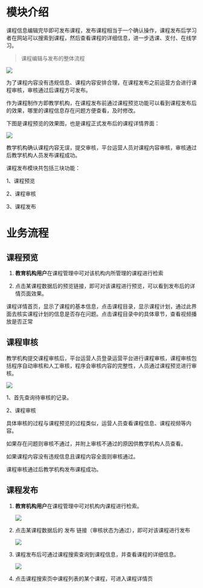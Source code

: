 # 模块介绍

课程信息编辑完毕即可发布课程，发布课程相当于一个确认操作，课程发布后学习者在网站可以搜索到课程，然后查看课程的详细信息，进一步选课、支付、在线学习。

> 课程编辑与发布的整体流程  

![](https://cyan-images.oss-cn-shanghai.aliyuncs.com/images/online-education-20230122-87.png)

为了课程内容没有违规信息、课程内容安排合理，在课程发布之前运营方会进行课程审核，审核通过后课程方可发布。

作为课程制作方即教学机构，在课程发布前通过课程预览功能可以看到课程发布后的效果，哪里的课程信息存在问题方便查看，及时修改。

下图是课程预览的效果图，也是课程正式发布后的课程详情界面：

![](https://cyan-images.oss-cn-shanghai.aliyuncs.com/images/online-education-20230122-88.png)

教学机构确认课程内容无误，提交审核，平台运营人员对课程内容审核，审核通过后教学机构人员发布课程成功。

课程发布模块共包括三块功能：

1、课程预览

2、课程审核

3、课程发布

# 业务流程

## 课程预览

1. **教育机构用户**在课程管理中可对该机构内所管理的课程进行检索  

2. 点击某课程数据后的预览链接，即可对该课程进行预览，可以看到发布后的详情页面效果。

课程详情首页，显示了课程的基本信息，点击课程目录，显示课程计划，通过此界面去核实课程计划的信息是否存在问题。点击课程目录中的具体章节，查看视频播放是否正常

## 课程审核  

教学机构提交课程审核后，平台运营人员登录运营平台进行课程审核，课程审核包括程序自动审核和人工审核，程序会审核内容的完整性，人员通过课程预览进行审核。

![](https://cyan-images.oss-cn-shanghai.aliyuncs.com/images/online-education-20230122-89.png)

1、首先查询待审核的记录。

2、课程审核

具体审核的过程与课程预览的过程类似，运营人员查看课程信息、课程视频等内容。

如果存在问题则审核不通过，并附上审核不通过的原因供教学机构人员查看。

如果课程内容没有违规信息且课程内容全面则审核通过。

课程审核通过后教学机构发布课程成功。

## 课程发布

1. **教育机构用户**在课程管理中可对机构内课程进行检索。

   ![](https://cyan-images.oss-cn-shanghai.aliyuncs.com/images/online-education-20230122-90.png)

2. 点击某课程数据后的 发布 链接（审核状态为通过），即可对该课程进行发布  

   ![](https://cyan-images.oss-cn-shanghai.aliyuncs.com/images/online-education-20230122-91.png)

3. 课程发布后可通过课程搜索查询到课程信息，并查看课程的详细信息。

   ![](https://cyan-images.oss-cn-shanghai.aliyuncs.com/images/online-education-20230122-92.png)

4.  点击课程搜索页中课程列表的某个课程，可进入课程详情页  

